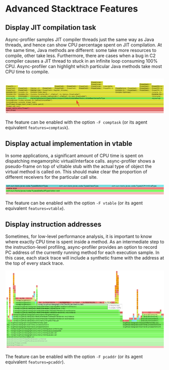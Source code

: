 # Advanced Stacktrace Features

## Display JIT compilation task

Async-profiler samples JIT compiler threads just the same way as Java threads, and hence can show
CPU percentage spent on JIT compilation. At the same time, Java methods are different:
some take more resources to compile, other take less. Furthermore, there are cases when
a bug in C2 compiler causes a JIT thread to stuck in an infinite loop consuming 100% CPU.
Async-profiler can highlight which particular Java methods take most CPU time to compile.

![](https://github.com/async-profiler/async-profiler/blob/master/.assets/images/comptask_feature.png)

The feature can be enabled with the option `-F comptask` (or its agent equivalent `features=comptask`).

## Display actual implementation in vtable

In some applications, a significant amount of CPU time is spent on dispatching megamorphic virtual/interface calls.
async-profiler shows a pseudo-frame on top of v/itable stub with the actual type of object the virtual method is
called on. This should make clear the proportion of different receivers for the particular call site.

![](https://github.com/async-profiler/async-profiler/blob/master/.assets/images/vtable_feature.png)

The feature can be enabled with the option `-F vtable` (or its agent equivalent `features=vtable`).

## Display instruction addresses

Sometimes, for low-level performance analysis, it is important to know where exactly
CPU time is spent inside a method. As an intermediate step to the instruction-level
profiling, async-profiler provides an option to record PC address of the currently
running method for each execution sample. In this case, each stack trace will include
a synthetic frame with the address at the top of every stack trace.

![](https://github.com/async-profiler/async-profiler/blob/master/.assets/images/pcaddr_feature.png)

The feature can be enabled with the option `-F pcaddr` (or its agent equivalent `features=pcaddr`).
